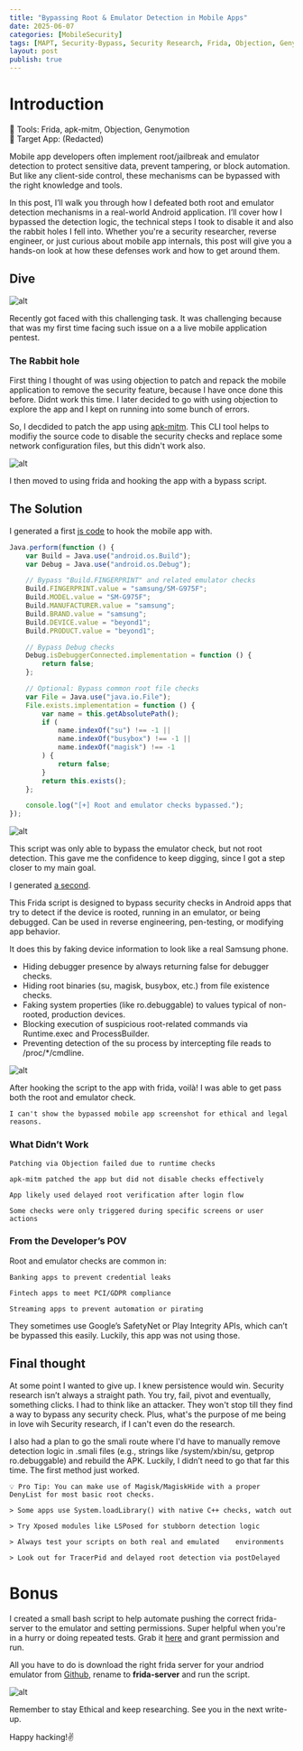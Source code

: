 ```yaml
---
title: "Bypassing Root & Emulator Detection in Mobile Apps"
date: 2025-06-07
categories: [MobileSecurity]
tags: [MAPT, Security-Bypass, Security Research, Frida, Objection, Genymotion]
layout: post
publish: true
---
```


# Introduction
🧰 Tools: Frida, apk-mitm, Objection, Genymotion  
📱 Target App: (Redacted)

Mobile app developers often implement root/jailbreak and emulator detection to protect sensitive data, prevent tampering, or block automation. But like any client-side control, these mechanisms can be bypassed with the right knowledge and tools.

In this post, I’ll walk you through how I defeated both root and emulator detection mechanisms in a real-world Android application. I’ll cover how I bypassed the detection logic, the technical steps I took to disable it and also the rabbit holes I fell into. Whether you're a security researcher, reverse engineer, or just curious about mobile app internals, this post will give you a hands-on look at how these defenses work and how to get around them.

## Dive
![alt](/assets/images/Root-detection/A1.jpg) 

Recently got faced with this challenging task. It was challenging because that was my first time facing such issue on a a live mobile application pentest.

### **The Rabbit hole**

First thing I thought of was using objection to patch and repack the mobile application to remove the security feature, because I have once done this before. Didnt work this time.
I later decided to go with using objection to explore the app and I kept on running into some bunch of errors.

So, I decdided to patch the app using [apk-mitm](https://github.com/niklashigi/apk-mitm). This CLI tool helps to modifiy the source code to disable the security checks and replace some network configuration files, but this didn't work also.


![alt](/assets/images/Root-detection/A5.jpg) 

I then moved to using frida and hooking the app with a bypass script.


## The Solution
I generated a first [js code](https://github.com/DghostNinja/Application-Security/blob/main/APPSEC-notes%2FMobSec%2Fbypass-root-emulator.js) to hook the mobile app with.

```js
Java.perform(function () {
    var Build = Java.use("android.os.Build");
    var Debug = Java.use("android.os.Debug");

    // Bypass "Build.FINGERPRINT" and related emulator checks
    Build.FINGERPRINT.value = "samsung/SM-G975F";
    Build.MODEL.value = "SM-G975F";
    Build.MANUFACTURER.value = "samsung";
    Build.BRAND.value = "samsung";
    Build.DEVICE.value = "beyond1";
    Build.PRODUCT.value = "beyond1";

    // Bypass Debug checks
    Debug.isDebuggerConnected.implementation = function () {
        return false;
    };

    // Optional: Bypass common root file checks
    var File = Java.use("java.io.File");
    File.exists.implementation = function () {
        var name = this.getAbsolutePath();
        if (
            name.indexOf("su") !== -1 ||
            name.indexOf("busybox") !== -1 ||
            name.indexOf("magisk") !== -1
        ) {
            return false;
        }
        return this.exists();
    };

    console.log("[+] Root and emulator checks bypassed.");
});
```

![alt](/assets/images/Root-detection/A2.jpg) 


This script was only able to bypass the emulator check, but not root detection. This gave me the confidence to keep digging, since I got a step closer to my main goal.

I generated [a second](https://github.com/DghostNinja/Application-Security/blob/main/APPSEC-notes%2FMobSec%2Fbypass-root-%26-emulator-detection.js#L1-L117).

This Frida script is designed to  bypass security checks in Android apps that try to detect if the device is rooted, running in an emulator, or being debugged. Can be used in reverse engineering, pen-testing, or modifying app behavior.

It does this by faking device information to look like a real Samsung phone. 

- Hiding debugger presence by always returning false for debugger checks.
- Hiding root binaries (su, magisk, busybox, etc.) from file existence checks. 
- Faking system properties (like ro.debuggable) to values typical of non-rooted, production devices.
- Blocking execution of suspicious root-related commands via Runtime.exec and ProcessBuilder. 
- Preventing detection of the su process by intercepting file reads to /proc/*/cmdline.


![alt](/assets/images/Root-detection/A3.jpg) 

After hooking the script to the app with frida, voilà! I was able to get pass both the root and emulator check.

```
I can't show the bypassed mobile app screenshot for ethical and legal reasons.
```

### **What Didn’t Work**

    Patching via Objection failed due to runtime checks

    apk-mitm patched the app but did not disable checks effectively

    App likely used delayed root verification after login flow

    Some checks were only triggered during specific screens or user actions

### **From the Developer’s POV**

Root and emulator checks are common in:

    Banking apps to prevent credential leaks

    Fintech apps to meet PCI/GDPR compliance

    Streaming apps to prevent automation or pirating

They sometimes use Google’s SafetyNet or Play Integrity APIs, which can’t be bypassed this easily. Luckily, this app was not using those.

## Final thought 
At some point I wanted to give up. I knew persistence would win. Security research isn’t always a straight path. You try, fail, pivot and eventually, something clicks. I had to think like an attacker. They won't stop till they find a way to bypass any security check. Plus, what's the purpose of me being in love wih Security research, if I can't even do the research. 

I also had a plan to go the smali route where I'd have to manually remove detection logic in .smali files (e.g., strings like /system/xbin/su, getprop ro.debuggable) and rebuild the APK. Luckily, I didn’t need to go that far this time. The first method just worked.

```
💡 Pro Tip: You can make use of Magisk/MagiskHide with a proper DenyList for most basic root checks. 

> Some apps use System.loadLibrary() with native C++ checks, watch out

> Try Xposed modules like LSPosed for stubborn detection logic

> Always test your scripts on both real and emulated    environments

> Look out for TracerPid and delayed root detection via postDelayed
```

# Bonus
I created a small bash script to help automate pushing the correct frida-server to the emulator and setting permissions. Super helpful when you're in a hurry or doing repeated tests. Grab it [here](https://github.com/DghostNinja/Application-Security/blob/main/APPSEC-notes%2FMobSec%2Ffrida_set.sh) and grant permission and run. 
 
All you have to do is download the right frida server for your andriod emulator from [Github](https://github.com/frida/frida/releases/tag/17.1.2), rename to **frida-server** and run the script.



![alt](/assets/images/Root-detection/A4.jpg) 

Remember to stay Ethical and keep researching. See you in the next write-up.

Happy hacking!✌️